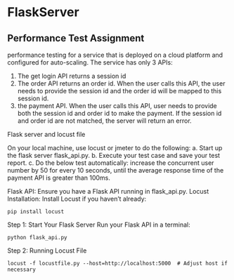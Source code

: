 # FlaskServer

## Performance Test Assignment
performance testing for a service that is deployed on a 
cloud platform and configured for auto-scaling. The service has only 3 APIs: 
1. The get login API returns a session id
2. The order API returns an order id. When the user calls this API, the user needs to 
provide the session id and the order id will be mapped to this session id.
3. the payment API. When the user calls this API, user needs to provide both the 
session id and order id to make the payment. If the session id and order id are 
not matched, the server will return an error.


Flask server and locust file

On your local machine, use locust or jmeter to do the following:
a. Start up the flask server flask_api.py.
b. Execute your test case and save your test report.
c. Do the below test automatically: increase the concurrent user number by 50 
for every 10 seconds, until the average response time of the payment API is 
greater than 100ms.


Flask API: Ensure you have a Flask API running in flask_api.py.
Locust Installation: Install Locust if you haven’t already:

```
pip install locust
```

Step 1: Start Your Flask Server
Run your Flask API in a terminal:

```
python flask_api.py
```

Step 2: Running Locust File

```
locust -f locustfile.py --host=http://localhost:5000  # Adjust host if necessary
```
